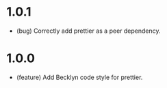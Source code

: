 1.0.1
=====

*   (bug) Correctly add prettier as a peer dependency.


1.0.0
=====

*   (feature) Add Becklyn code style for prettier.
